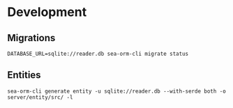 # Development

## Migrations

```
DATABASE_URL=sqlite://reader.db sea-orm-cli migrate status
```

## Entities

```
sea-orm-cli generate entity -u sqlite://reader.db --with-serde both -o server/entity/src/ -l
```
